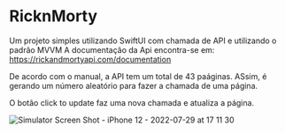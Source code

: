 # RicknMorty
Um projeto simples utilizando SwiftUI com chamada de API e utilizando o padrão MVVM  A documentação da Api encontra-se em:  https://rickandmortyapi.com/documentation

De acordo com o manual, a API tem um total de 43 paáginas. ASsim, é gerando um número aleatório para fazer a chamada de uma página.

O botão click to update faz uma nova chamada e atualiza a página.

![Simulator Screen Shot - iPhone 12 - 2022-07-29 at 17 11 30](https://user-images.githubusercontent.com/18534260/181836286-7091713a-2111-43c0-8c80-d57e42d8d943.png)

